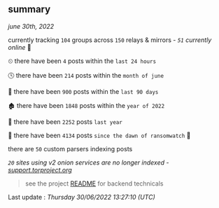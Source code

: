 
## summary
_june 30th, 2022_

currently tracking `104` groups across `150` relays & mirrors - _`51` currently online_ 📡

⏲ there have been `4` posts within the `last 24 hours`

🕓 there have been `214` posts within the `month of june`

📅 there have been `900` posts within the `last 90 days`

🏚 there have been `1848` posts within the `year of 2022`

🚀 there have been `2252` posts `last year`

🦕 there have been `4134` posts `since the dawn of ransomwatch` 🐣

there are `50` custom parsers indexing posts

_`20` sites using v2 onion services are no longer indexed - [support.torproject.org](https://support.torproject.org/onionservices/v2-deprecation/)_

> see the project [README](https://github.com/jmousqueton/ransomwatch#readme) for backend technicals



Last update : _Thursday 30/06/2022 13:27:10 (UTC)_

